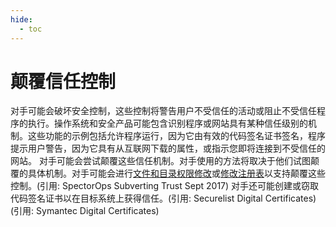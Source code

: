 ```yaml
---
hide:
  - toc
---
```


# 颠覆信任控制

对手可能会破坏安全控制，这些控制将警告用户不受信任的活动或阻止不受信任程序的执行。操作系统和安全产品可能包含识别程序或网站具有某种信任级别的机制。这些功能的示例包括允许程序运行，因为它由有效的代码签名证书签名，程序提示用户警告，因为它具有从互联网下载的属性，或指示您即将连接到不受信任的网站。  对手可能会尝试颠覆这些信任机制。对手使用的方法将取决于他们试图颠覆的具体机制。对手可能会进行[文件和目录权限修改](https://attack.mitre.org/techniques/T1222)或[修改注册表](https://attack.mitre.org/techniques/T1112)以支持颠覆这些控制。(引用: SpectorOps Subverting Trust Sept 2017) 对手还可能创建或窃取代码签名证书以在目标系统上获得信任。(引用: Securelist Digital Certificates)(引用: Symantec Digital Certificates)

